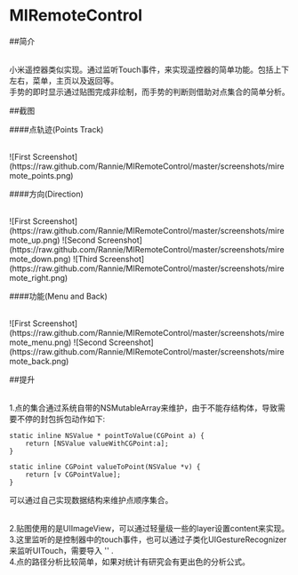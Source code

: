 MIRemoteControl
===============

##简介

<br />
小米遥控器类似实现。通过监听Touch事件，来实现遥控器的简单功能。包括上下左右，菜单，主页以及返回等。

<br />
手势的即时显示通过贴图完成非绘制，而手势的判断则借助对点集合的简单分析。

<br />

##截图

####点轨迹(Points Track)

<br />
![First Screenshot](https://raw.github.com/Rannie/MIRemoteControl/master/screenshots/miremote_points.png)
<br />

####方向(Direction)

<br />
![First Screenshot](https://raw.github.com/Rannie/MIRemoteControl/master/screenshots/miremote_up.png)
![Second Screenshot](https://raw.github.com/Rannie/MIRemoteControl/master/screenshots/miremote_down.png)
![Third Screenshot](https://raw.github.com/Rannie/MIRemoteControl/master/screenshots/miremote_right.png)

####功能(Menu and Back)

<br />
![First Screenshot](https://raw.github.com/Rannie/MIRemoteControl/master/screenshots/miremote_menu.png)
![Second Screenshot](https://raw.github.com/Rannie/MIRemoteControl/master/screenshots/miremote_back.png)

##提升

<br />
1.点的集合通过系统自带的NSMutableArray来维护，由于不能存结构体，导致需要不停的封包拆包动作如下:

    static inline NSValue * pointToValue(CGPoint a) {
    	return [NSValue valueWithCGPoint:a];
	}

	static inline CGPoint valueToPoint(NSValue *v) {
    	return [v CGPointValue];
	}
	
可以通过自己实现数据结构来维护点顺序集合。

<br />
2.贴图使用的是UIImageView，可以通过轻量级一些的layer设置content来实现。

<br />
3.这里监听的是控制器中的touch事件，也可以通过子类化UIGestureRecognizer来监听UITouch，需要导入 '<UIKit/UIGestureRecognizerSubclass.h>' .

<br />
4.点的路径分析比较简单，如果对统计有研究会有更出色的分析公式。